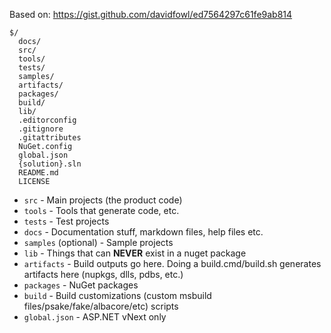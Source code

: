 Based on: https://gist.github.com/davidfowl/ed7564297c61fe9ab814

```
$/
  docs/
  src/
  tools/
  tests/
  samples/
  artifacts/
  packages/
  build/
  lib/
  .editorconfig
  .gitignore
  .gitattributes
  NuGet.config
  global.json
  {solution}.sln
  README.md
  LICENSE
```


- `src` - Main projects (the product code)
- `tools` - Tools that generate code, etc.
- `tests` - Test projects
- `docs` - Documentation stuff, markdown files, help files etc.
- `samples` (optional) - Sample projects
- `lib` - Things that can **NEVER** exist in a nuget package
- `artifacts` - Build outputs go here. Doing a build.cmd/build.sh generates artifacts here (nupkgs, dlls, pdbs, etc.)
- `packages` - NuGet packages
- `build` - Build customizations (custom msbuild files/psake/fake/albacore/etc) scripts
- `global.json` - ASP.NET vNext only